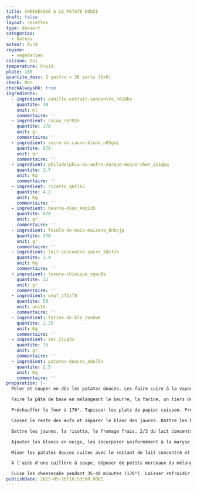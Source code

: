 ```yaml
---
title: CHEESECAKE A LA PATATE DOUCE
draft: false
layout: recettes
type: dessert
categories:
  - Gateau
auteur: Auré
regime:
  - vegetarien
cuisson: Oui
temperature: Froid
plate: 100
quantite_desc: 1 gastro = 36 parts (6x6)
check: Non
checkAlwaysOk: true
ingredients:
  - ingredient: vanille-extrait-concentre_n818be
    quantite: 40
    unit: ml
    commentaire: ''
  - ingredient: cacao_r6792n
    quantite: 170
    unit: gr.
    commentaire: ''
  - ingredient: sucre-de-canne-blond_n85gmi
    quantite: 670
    unit: gr.
    commentaire: ''
  - ingredient: philadelphia-ou-autre-marque-moins-cher_2s1qoq
    quantite: 1.7
    unit: Kg
    commentaire: ''
  - ingredient: ricotta_q6t705
    quantite: 4.2
    unit: Kg
    commentaire: ''
  - ingredient: beurre-doux_kmq1zb
    quantite: 670
    unit: gr.
    commentaire: ''
  - ingredient: fecule-de-mais-maizena_8nbcjp
    quantite: 170
    unit: gr.
    commentaire: ''
  - ingredient: lait-concentre-sucre_5dcfzk
    quantite: 1.4
    unit: Kg
    commentaire: ''
  - ingredient: levure-chimique_vgec6e
    quantite: 22
    unit: gr.
    commentaire: ''
  - ingredient: oeuf_zf3zf8
    quantite: 50
    unit: unité
    commentaire: ''
  - ingredient: farine-de-ble_2av6w8
    quantite: 1.25
    unit: Kg
    commentaire: ''
  - ingredient: sel_2juq3x
    quantite: 16
    unit: gr.
    commentaire: ''
  - ingredient: patates-douces_ndu75n
    quantite: 2.5
    unit: Kg
    commentaire: ''
preparation: |-
  Peler et couper en dès les patates douces. Les faire cuire à la vapeur.

  Faire la pâte de base en mélangeant le beurre, la farine, un tiers des œufs, le cacao en poudre, la levure chimique et le sel. Séparer la pâte en fonction du nombre de plats nécessaires. Former des boules aplaties emballées dans du cellophane et placer au frais 30 minutes.

  Préchauffer le four à 170°. Tapisser les plats de papier cuisson. Presser la pâte refroidie dans les moules pour obtenir un fond régulier.

  Casser le reste des œufs et séparer le blanc des jaunes. Battre les blancs en neige en plusieurs fois s'il y en a beaucoup. Réserver.

  Battre les jaunes, la ricotta, le fromage frais, 2/3 du lait concentré, la moitié de la maïzena et l'extrait de vanille.

  Ajouter les blancs en neige, les incorporer uniformément à la maryse et répartir le mélange sur le fond de pâte.

  Mixer les patates douces cuites avec le restant de lait concentré et de maïzena.

  A l'aide d'une cuillère à soupe, déposer de petits morceaux du mélange de patates sur le mélange de fromage en respectant une distance d'environ 4 cm. Passer une fourchette en spirale dans les deux mélanges de manière à obtenir un léger marbrage.

  Cuise les cheesecake pendant 35-40 minutes (170°). Laisser refroidir avant de servir.
publishDate: 2025-05-30T16:53:00.000Z
---
```

